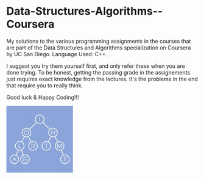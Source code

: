 # Data-Structures-Algorithms--Coursera
My solutions to the various programming assignments in the courses that are part of the Data Structures and Algorithms specialization on Coursera by UC San Diego.
Language Used: C++.

I suggest you try them yourself first, and only refer these when you are done trying. To be honest, getting the passing grade in the assignements just requires exact knowledge from the lectures. It's the problems in the end that require you to really think.

Good luck & Happy Coding!!!

![Course-Logo](./logo3.jpg)


